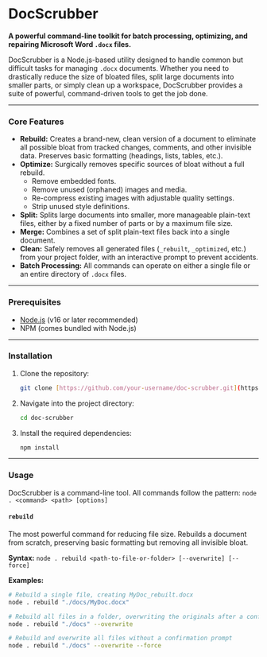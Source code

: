 # DocScrubber

**A powerful command-line toolkit for batch processing, optimizing, and repairing Microsoft Word `.docx` files.**

DocScrubber is a Node.js-based utility designed to handle common but difficult tasks for managing `.docx` documents. Whether you need to drastically reduce the size of bloated files, split large documents into smaller parts, or simply clean up a workspace, DocScrubber provides a suite of powerful, command-driven tools to get the job done.

---

### Core Features

* **Rebuild:** Creates a brand-new, clean version of a document to eliminate all possible bloat from tracked changes, comments, and other invisible data. Preserves basic formatting (headings, lists, tables, etc.).
* **Optimize:** Surgically removes specific sources of bloat without a full rebuild.
    * Remove embedded fonts.
    * Remove unused (orphaned) images and media.
    * Re-compress existing images with adjustable quality settings.
    * Strip unused style definitions.
* **Split:** Splits large documents into smaller, more manageable plain-text files, either by a fixed number of parts or by a maximum file size.
* **Merge:** Combines a set of split plain-text files back into a single document.
* **Clean:** Safely removes all generated files (`_rebuilt`, `_optimized`, etc.) from your project folder, with an interactive prompt to prevent accidents.
* **Batch Processing:** All commands can operate on either a single file or an entire directory of `.docx` files.

---

### Prerequisites

* [Node.js](https://nodejs.org/) (v16 or later recommended)
* NPM (comes bundled with Node.js)

---

### Installation

1.  Clone the repository:
    ```bash
    git clone [https://github.com/your-username/doc-scrubber.git](https://github.com/your-username/doc-scrubber.git)
    ```
2.  Navigate into the project directory:
    ```bash
    cd doc-scrubber
    ```
3.  Install the required dependencies:
    ```bash
    npm install
    ```

---

### Usage

DocScrubber is a command-line tool. All commands follow the pattern: `node . <command> <path> [options]`

#### `rebuild`
The most powerful command for reducing file size. Rebuilds a document from scratch, preserving basic formatting but removing all invisible bloat.

**Syntax:**
`node . rebuild <path-to-file-or-folder> [--overwrite] [--force]`

**Examples:**
```bash
# Rebuild a single file, creating MyDoc_rebuilt.docx
node . rebuild "./docs/MyDoc.docx"

# Rebuild all files in a folder, overwriting the originals after a confirmation prompt
node . rebuild "./docs" --overwrite

# Rebuild and overwrite all files without a confirmation prompt
node . rebuild "./docs" --overwrite --force
